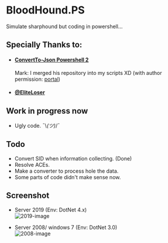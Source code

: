 # BloodHound.PS
Simulate sharphound but coding in powershell...

## Specially Thanks to:
- #### [ConvertTo-Json Powershell 2](https://github.com/EliteLoser/ConvertTo-Json)
  Mark: I merged his repository into my scripts XD (with author permission: [portal](https://github.com/EliteLoser/ConvertTo-Json/issues/5))
- #### [@EliteLoser](https://github.com/EliteLoser)

## Work in progress now
- Ugly code. ¯\\_(ツ)_/¯

## Todo
- Convert SID when information collecting. (Done)
- Resolve ACEs.
- Make a converter to process hole the data.
- Some parts of code didn't make sense now.

## Screenshot
- Server 2019 (Env: DotNet 4.x)  
![2019-image](https://user-images.githubusercontent.com/30458572/158213041-0c42489c-3821-4ad2-82e7-3e10048c72ea.png)
 
- Server 2008/ windows 7 (Env: DotNet 3.0)  
![2008-image](https://user-images.githubusercontent.com/30458572/158213221-41554c2e-327a-4049-8754-e57d2f96254f.png)
